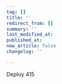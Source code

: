 ```yaml
---
tag: []
title: ''
redirect_from: []
summary: ''
last_modified_at: 
published_at: 
new_article: false
changelog: ''

---
```

Deploy 415